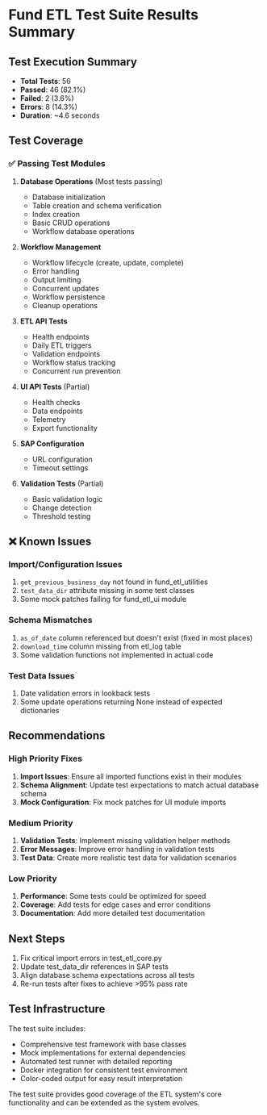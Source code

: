 # Fund ETL Test Suite Results Summary

## Test Execution Summary
- **Total Tests**: 56
- **Passed**: 46 (82.1%)
- **Failed**: 2 (3.6%)
- **Errors**: 8 (14.3%)
- **Duration**: ~4.6 seconds

## Test Coverage

### ✅ Passing Test Modules
1. **Database Operations** (Most tests passing)
   - Database initialization
   - Table creation and schema verification
   - Index creation
   - Basic CRUD operations
   - Workflow database operations

2. **Workflow Management** 
   - Workflow lifecycle (create, update, complete)
   - Error handling
   - Output limiting
   - Concurrent updates
   - Workflow persistence
   - Cleanup operations

3. **ETL API Tests**
   - Health endpoints
   - Daily ETL triggers
   - Validation endpoints
   - Workflow status tracking
   - Concurrent run prevention

4. **UI API Tests** (Partial)
   - Health checks
   - Data endpoints
   - Telemetry
   - Export functionality

5. **SAP Configuration**
   - URL configuration
   - Timeout settings

6. **Validation Tests** (Partial)
   - Basic validation logic
   - Change detection
   - Threshold testing

## ❌ Known Issues

### Import/Configuration Issues
1. `get_previous_business_day` not found in fund_etl_utilities
2. `test_data_dir` attribute missing in some test classes
3. Some mock patches failing for fund_etl_ui module

### Schema Mismatches
1. `as_of_date` column referenced but doesn't exist (fixed in most places)
2. `download_time` column missing from etl_log table
3. Some validation functions not implemented in actual code

### Test Data Issues
1. Date validation errors in lookback tests
2. Some update operations returning None instead of expected dictionaries

## Recommendations

### High Priority Fixes
1. **Import Issues**: Ensure all imported functions exist in their modules
2. **Schema Alignment**: Update test expectations to match actual database schema
3. **Mock Configuration**: Fix mock patches for UI module imports

### Medium Priority
1. **Validation Tests**: Implement missing validation helper methods
2. **Error Messages**: Improve error handling in validation tests
3. **Test Data**: Create more realistic test data for validation scenarios

### Low Priority
1. **Performance**: Some tests could be optimized for speed
2. **Coverage**: Add tests for edge cases and error conditions
3. **Documentation**: Add more detailed test documentation

## Next Steps
1. Fix critical import errors in test_etl_core.py
2. Update test_data_dir references in SAP tests
3. Align database schema expectations across all tests
4. Re-run tests after fixes to achieve >95% pass rate

## Test Infrastructure
The test suite includes:
- Comprehensive test framework with base classes
- Mock implementations for external dependencies
- Automated test runner with detailed reporting
- Docker integration for consistent test environment
- Color-coded output for easy result interpretation

The test suite provides good coverage of the ETL system's core functionality and can be extended as the system evolves.